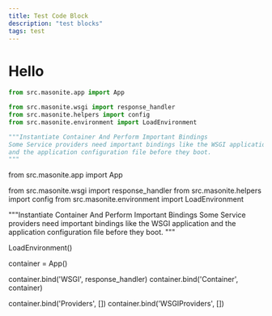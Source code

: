 ```yaml
---
title: Test Code Block
description: "test blocks"
tags: test
---
```


# Hello

```python
from src.masonite.app import App

from src.masonite.wsgi import response_handler
from src.masonite.helpers import config
from src.masonite.environment import LoadEnvironment

"""Instantiate Container And Perform Important Bindings
Some Service providers need important bindings like the WSGI application
and the application configuration file before they boot.
"""
```

<code-block>
from src.masonite.app import App

from src.masonite.wsgi import response_handler
from src.masonite.helpers import config
from src.masonite.environment import LoadEnvironment

"""Instantiate Container And Perform Important Bindings
Some Service providers need important bindings like the WSGI application
and the application configuration file before they boot.
"""

LoadEnvironment()

container = App()

container.bind('WSGI', response_handler)
container.bind('Container', container)

container.bind('Providers', [])
container.bind('WSGIProviders', [])
</code-block>
